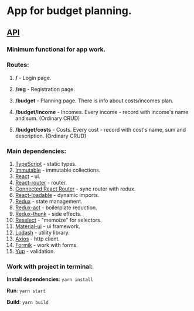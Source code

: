 # App for budget planning.

## [API](https://github.com/RenatRysaev/save-money-api)

### Minimum functional for app work.

### Routes:

1. **/** - Login page.

2. **/reg** - Registration page.

3. **/budget** - Planning page. There is info about costs/incomes plan.

4. **/budget/income** - Incomes. Every income - record with income's name and sum. (Ordinary CRUD)

5. **/budget/costs** - Costs. Every cost - record with cost's name, sum and description. (Ordinary CRUD)

### Main dependencies:

1. [TypeScript](https://www.typescriptlang.org/) - static types.
2. [Immutable](https://facebook.github.io/immutable-js/docs/#/) - immutable collections.
3. [React](https://reactjs.org/docs/getting-started.html) - ui.
4. [React-router](https://reacttraining.com/react-router/web/guides/quick-start) - router.
5. [Connected React Router](https://github.com/supasate/connected-react-router) - sync router with redux.
6. [React-loadable](https://github.com/jamiebuilds/react-loadable) - dynamic imports.
7. [Redux](https://redux.js.org/api/api-reference) - state management.
8. [Redux-act](https://github.com/pauldijou/redux-act) - boilerplate reduction.
9. [Redux-thunk](https://github.com/reduxjs/redux-thunk) - side effects.
10. [Reselect](https://github.com/reduxjs/reselect) - "memoize" for selectors.
11. [Material-ui](https://material-ui.com/) - ui framework.
12. [Lodash](https://lodash.com/) - utility library.
13. [Axios](https://github.com/axios/axios) - http client.
14. [Formik](https://github.com/jaredpalmer/formik) - work with forms.
15. [Yup](https://github.com/jquense/yup) - validation.

### Work with project in terminal:

**Install dependencies**: `yarn install`

**Run**: `yarn start`

**Build**: `yarn build`
